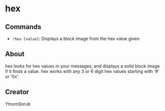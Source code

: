 # hex


## Commands

- `!hex [value]`: Displays a block image from the hex value given


## About

hex looks for hex values in your messages, and displays a solid block image if it finds a value. hex works with any 3 or 6 digit hex values starting with '#' or '0x'.

## Creator

YtnomSnrub
